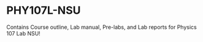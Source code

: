# PHY107L-NSU
Contains Course outline, Lab manual, Pre-labs, and Lab reports for Physics 107 Lab NSU!

